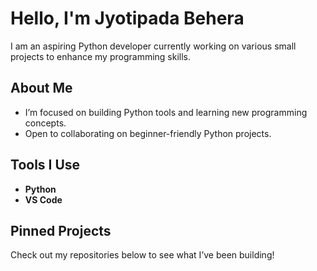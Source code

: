 # Hello, I'm Jyotipada Behera

I am an aspiring Python developer currently working on various small projects to enhance my programming skills.

## About Me
- I’m focused on building Python tools and learning new programming concepts.
- Open to collaborating on beginner-friendly Python projects.

## Tools I Use
- **Python**
- **VS Code**

## Pinned Projects
Check out my repositories below to see what I’ve been building!
